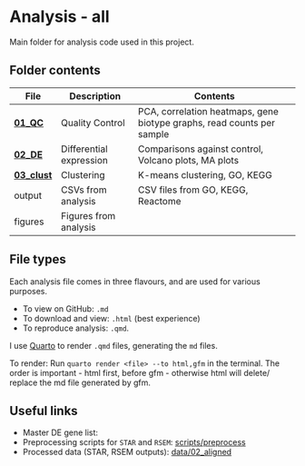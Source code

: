 # Analysis - all

Main folder for analysis code used in this project. 

## Folder contents

File                   | Description                | Contents
-----------------------| ---------------------------| ----------------------------------------------|
**[01_QC](01_QC/)**       | Quality Control         | PCA, correlation heatmaps, gene biotype graphs, read counts per sample
**[02_DE](02_DE/)**       | Differential expression | Comparisons against control, Volcano plots, MA plots
**[03_clust](03_clust/)** | Clustering              | K-means clustering, GO, KEGG
output                    | CSVs from analysis      | CSV files from GO, KEGG, Reactome
figures                   | Figures from analysis   |


## File types
Each analysis file comes in three flavours, and are used for various purposes. 

* To view on GitHub: `.md`
* To download and view: `.html` (best experience)
* To reproduce analysis: `.qmd`. 

I use [Quarto](https://quarto.org) to render `.qmd` files, generating the `md` files. 

To render: Run `quarto render <file> --to html,gfm` in the terminal. The order is important - html first, before gfm - otherwise html will delete/ replace the md file generated by gfm. 

## Useful links 
* Master DE gene list: 
* Preprocessing scripts for `STAR` and `RSEM`: [scripts/preprocess](../scripts/preprocess/)
* Processed data (STAR, RSEM outputs): [data/02_aligned](../data/02_aligned/) 
        
